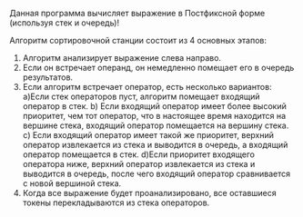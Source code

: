   Данная программа вычисляет выражение в Постфиксной форме (используя стек и очередь)!

  Алгоритм сортировочной станции состоит из 4 основных этапов:

1. Алгоритм анализирует выражение слева направо.
2. Если он встречает операнд, он немедленно помещает его в очередь результатов.
3. Если алгоритм встречает оператор, есть несколько вариантов:
  a)Если стек операторов пуст, алгоритм помещает входящий оператор в стек.
  b) Если входящий оператор имеет более высокий приоритет, чем тот оператор, что в настоящее время находится на вершине стека, входящий оператор помещается на вершину стека.
  c) Если входящий оператор имеет такой же приоритет, верхний оператор извлекается из стека и выводится в очередь, а входящий оператор помещается в стек.
  d)Если приоритет входящего оператора ниже, верхний оператор извлекается из стека и выводится в очередь, после чего входящий оператор сравнивается с новой вершиной стека.
4. Когда все выражение будет проанализировано, все оставшиеся токены перекладываются из стека операторов.

